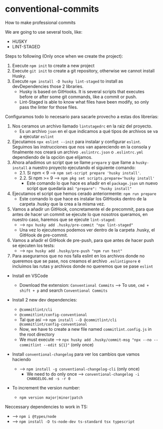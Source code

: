 # conventional-commits
How to make professional commits

We are going to use several tools, like:
  - HUSKY
  - LINT-STAGED

Steps to following (Only once when we create the project):
1. Execute `npm init` to create a new project
2. Execute `git init` to create a git repository, otherwise we cannot install Husky.
3. Execute `npm install -D husky lint-staged` to install as devDependencies those 2 libraries.
    * Husky is based on GitHooks. It is several scripts that executes before or after some git commands, like a commit or push.
    * Lint-Staged is able to know what files have been modify, so only pass the linter for those files.

Configuramos todo lo necesario para sacarle provecho a estas dos librerías:
1. Nos ceramos un archivo llamado `lintstagedrc` en la raiz del proyecto. 
    * Es un archivo `json` en el que indicamos a qué tipos de archivos se va a ejecutar `eslint`
2. Ejecutamos `npx eslint --init` para instalar y configurar `eslint`. Seguimos las instrucciones que nos van apareciendo en la consola y finalmente nos creará un archivo `.eslintrc.json` o `.eslintrc.yml` dependiendo de la opción que elijamos. 
3. Ahora añadimos un script que se llame `prepare` y que llame a `husky-install` a nuestro proyecto ejecutando el siguiente comando: 
    * 2.1. Si npm < 9   -->   `npm set-script prepare 'husky install'`.
    * 2.2. Si npm >= 9  -->   `npm pkg set scripts.prepare='husky install'`
        * Este comando lo que hace es añadir en el `package.json` un nuevo script que quedaría así: `"prepare": "husky install"`
4. Ejecutamos el script que hemos cerado anteriormente: `npm run prepare`
    * Este comando lo que hace es instalar los GitHooks dentro de la carpeta .husky que la crea a la misma vez.
5. Vamos a añadir un GitHook, concretamente el de precommit, para que antes de hacer un commit se ejecute lo que nosotros queramos, en nuestro caso, haremos que se ejecute `lint-staged`:
    * --> `npx husky add .husky/pre-commit "npx lint-staged"`
    * Una vez lo ejecutemos podemos ver dentro de la carpeta .husky, el GitHook de pre-commit.
6. Vamos a añadir el GitHook de pre-push, para que antes de hacer push se ejecuten los tests:
    * --> `npx husky add .husky/pre-push "npm run test"`
7. Para asegurarnos que no nos falla eslint en los archivos donde no queremos que se pase, nos creamos el archivo `.eslintignore` e incluimos las rutas y archivos donde no queremos que se pase `eslint`


- Install en VSCode
  - Download the extension: `Conventional Commits` --> To use, `cmd + shift + p` and search `Conventional Commits`

- Install 2 new dev dependencies:
    - `@commitlint/cli`
    - `@commitlint/config-conventional`
    - Tal que así --> `npm install --D @commitlint/cli @commitlint/config-conventional`
    - Now, we have to create a new file named `commitlint.config.js` in the root directory
    - We must execute --> `npx husky add .husky/commit-msg "npx --no -- commitlint --edit ${1}"` (only once)

- Install `conventional-changelog` para ver los cambios que vamos haciendo
    - --> `npm install -g conventional-changelog-cli` (only once)
        - We need to do only once --> `conventional-changelog -i CHANGELOG.md -s -r 0`

- To increment the version number:
    - `npm version major|minor|patch`

Neccessary dependencies to work in TS:
  - --> `npm i @types/node`
  - --> `npm install -D ts-node-dev ts-standard tsx typescript`